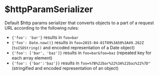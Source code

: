 



# $httpParamSerializer











Default $http params serializer that converts objects to a part of a request URL
according to the following rules:
* `{'foo': 'bar'}` results in `foo=bar`
* `{'foo': Date.now()}` results in `foo=2015-04-01T09%3A50%3A49.262Z` (`toISOString()` and encoded representation of a Date object)
* `{'foo': ['bar', 'baz']}` results in `foo=bar&foo=baz` (repeated key for each array element)
* `{'foo': {'bar':'baz'}}` results in `foo=%7B%22bar%22%3A%22baz%22%7D"` (stringified and encoded representation of an object)







  










